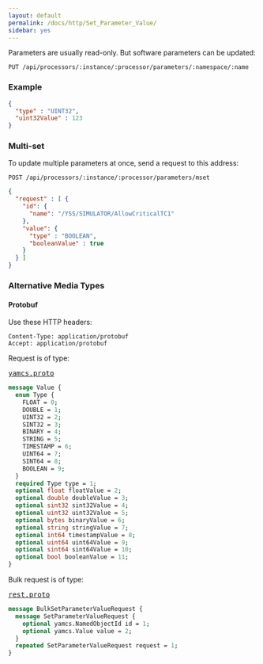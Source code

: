 ```yaml
---
layout: default
permalink: /docs/http/Set_Parameter_Value/
sidebar: yes
---
```


Parameters are usually read-only. But software parameters can be updated:

    PUT /api/processors/:instance/:processor/parameters/:namespace/:name


### Example

```json
{
  "type" : "UINT32",
  "uint32Value" : 123
}
```

### Multi-set

To update multiple parameters at once, send a request to this address:

    POST /api/processors/:instance/:processor/parameters/mset
    
```json
{
  "request" : [ {
    "id": {
      "name": "/YSS/SIMULATOR/AllowCriticalTC1"
    },
    "value": {
      "type" : "BOOLEAN",
      "booleanValue" : true
    }
  } ]
}
```

### Alternative Media Types

#### Protobuf

Use these HTTP headers:

    Content-Type: application/protobuf
    Accept: application/protobuf
    
Request is of type:

<pre class="r header"><a href="{{ site.proto }}/yamcs.proto">yamcs.proto</a></pre>
```proto
message Value {
  enum Type {
    FLOAT = 0;
    DOUBLE = 1;
    UINT32 = 2;
    SINT32 = 3;
    BINARY = 4;
    STRING = 5;
    TIMESTAMP = 6;
    UINT64 = 7;
    SINT64 = 8;
    BOOLEAN = 9;
  }
  required Type type = 1;
  optional float floatValue = 2;
  optional double doubleValue = 3;
  optional sint32 sint32Value = 4;
  optional uint32 uint32Value = 5;
  optional bytes binaryValue = 6;
  optional string stringValue = 7;
  optional int64 timestampValue = 8;
  optional uint64 uint64Value = 9;
  optional sint64 sint64Value = 10;
  optional bool booleanValue = 11;
}
```

Bulk request is of type:

<pre class="r header"><a href="{{ site.proto }}/rest/rest.proto">rest.proto</a></pre>
```proto
message BulkSetParameterValueRequest {
  message SetParameterValueRequest {
    optional yamcs.NamedObjectId id = 1;
    optional yamcs.Value value = 2;
  }
  repeated SetParameterValueRequest request = 1;
}
```
